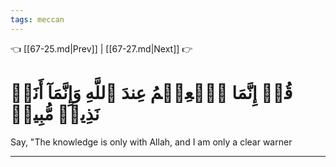 ```yaml
---
tags: meccan
---
```


👈 [[67-25.md|Prev]] | [[67-27.md|Next]] 👉

# قُلۡ إِنَّمَا ٱلۡعِلۡمُ عِندَ ٱللَّهِ وَإِنَّمَآ أَنَا۠ نَذِيرٞ مُّبِينٞ

Say, "The knowledge is only with Allah, and I am only a clear warner

---

